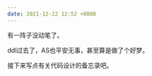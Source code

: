 ```yaml
---
date: 2021-12-22 12:52 +0800
---
```

<!-- more -->

有一阵子没动笔了。

ddl过去了，AS也平安无事，甚至算是做了个好梦。

接下来写点有关代码设计的备忘录吧。
